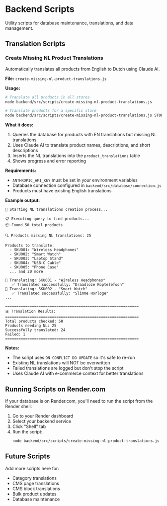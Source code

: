 # Backend Scripts

Utility scripts for database maintenance, translations, and data management.

## Translation Scripts

### Create Missing NL Product Translations

Automatically translates all products from English to Dutch using Claude AI.

**File:** `create-missing-nl-product-translations.js`

**Usage:**

```bash
# Translate all products in all stores
node backend/src/scripts/create-missing-nl-product-translations.js

# Translate products for a specific store
node backend/src/scripts/create-missing-nl-product-translations.js STORE_UUID_HERE
```

**What it does:**
1. Queries the database for products with EN translations but missing NL translations
2. Uses Claude AI to translate product names, descriptions, and short descriptions
3. Inserts the NL translations into the `product_translations` table
4. Shows progress and error reporting

**Requirements:**
- `ANTHROPIC_API_KEY` must be set in your environment variables
- Database connection configured in `backend/src/database/connection.js`
- Products must have existing English translations

**Example output:**
```
🔄 Starting NL translations creation process...

📋 Executing query to find products...
📦 Found 50 total products

🔍 Products missing NL translations: 25

Products to translate:
  - SKU001: "Wireless Headphones"
  - SKU002: "Smart Watch"
  - SKU003: "Laptop Stand"
  - SKU004: "USB-C Cable"
  - SKU005: "Phone Case"
  ... and 20 more

🔄 Translating: SKU001 - "Wireless Headphones"
   ✅ Translated successfully: "Draadloze Koptelefoon"
🔄 Translating: SKU002 - "Smart Watch"
   ✅ Translated successfully: "Slimme Horloge"
...

============================================================
📊 Translation Results:
============================================================
Total products checked: 50
Products needing NL: 25
Successfully translated: 24
Failed: 1
============================================================
```

**Notes:**
- The script uses `ON CONFLICT DO UPDATE` so it's safe to re-run
- Existing NL translations will NOT be overwritten
- Failed translations are logged but don't stop the script
- Uses Claude AI with e-commerce context for better translations

## Running Scripts on Render.com

If your database is on Render.com, you'll need to run the script from the Render shell:

1. Go to your Render dashboard
2. Select your backend service
3. Click "Shell" tab
4. Run the script:
   ```bash
   node backend/src/scripts/create-missing-nl-product-translations.js
   ```

## Future Scripts

Add more scripts here for:
- Category translations
- CMS page translations
- CMS block translations
- Bulk product updates
- Database maintenance
